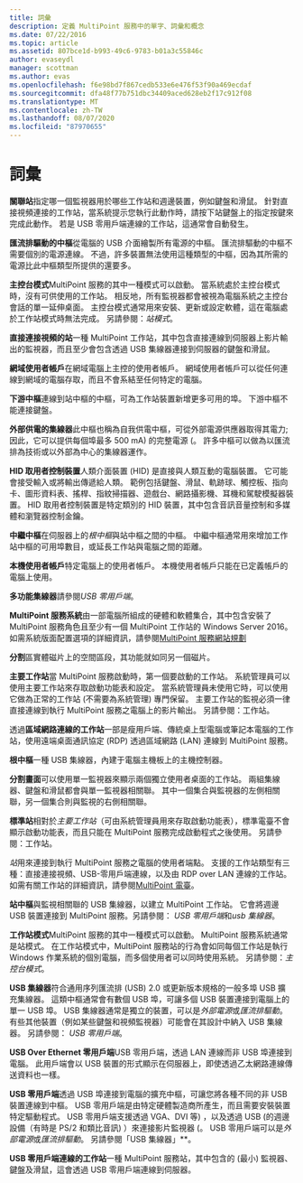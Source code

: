 ```yaml
---
title: 詞彙
description: 定義 MultiPoint 服務中的單字、詞彙和概念
ms.date: 07/22/2016
ms.topic: article
ms.assetid: 807bce1d-b993-49c6-9783-b01a3c55846c
author: evaseydl
manager: scottman
ms.author: evas
ms.openlocfilehash: f6e98bd7f867cedb533e6e476f53f90a469ecdaf
ms.sourcegitcommit: dfa48f77b751dbc34409aced628eb2f17c912f08
ms.translationtype: MT
ms.contentlocale: zh-TW
ms.lasthandoff: 08/07/2020
ms.locfileid: "87970655"
---
```

# <a name="glossary"></a>詞彙
**關聯站**指定哪一個監視器用於哪些工作站和週邊裝置，例如鍵盤和滑鼠。 針對直接視頻連接的工作站，當系統提示您執行此動作時，請按下站鍵盤上的指定按鍵來完成此動作。 若是 USB 零用戶端連線的工作站，這通常會自動發生。

**匯流排驅動的中樞**從電腦的 USB 介面繪製所有電源的中樞。 匯流排驅動的中樞不需要個別的電源連線。 不過，許多裝置無法使用這種類型的中樞，因為其所需的電源比此中樞類型所提供的還要多。

**主控台模式**MultiPoint 服務的其中一種模式可以啟動。 當系統處於主控台模式時，沒有可供使用的工作站。 相反地，所有監視器都會被視為電腦系統之主控台會話的單一延伸桌面。 主控台模式通常用來安裝、更新或設定軟體，這在電腦處於工作站模式時無法完成。 另請參閱：*站模式*。

**直接連接視頻的站**一種 MultiPoint 工作站，其中包含直接連線到伺服器上影片輸出的監視器，而且至少會包含透過 USB 集線器連接到伺服器的鍵盤和滑鼠。

**網域使用者帳戶**在網域電腦上主控的使用者帳戶。 網域使用者帳戶可以從任何連線到網域的電腦存取，而且不會系結至任何特定的電腦。

**下游中樞**連線到站中樞的中樞，可為工作站裝置新增更多可用的埠。 下游中樞不能連接鍵盤。

**外部供電的集線器**此中樞也稱為自我供電中樞，可從外部電源供應器取得其電力;因此，它可以提供每個埠最多 500 mA) 的完整電源 (。 許多中樞可以做為以匯流排為技術或以外部為中心的集線器運作。

**HID 取用者控制裝置**人類介面裝置 (HID) 是直接與人類互動的電腦裝置。 它可能會接受輸入或將輸出傳遞給人類。 範例包括鍵盤、滑鼠、軌跡球、觸控板、指向卡、圖形資料表、搖桿、指紋掃描器、遊戲台、網路攝影機、耳機和駕駛模擬器裝置。 HID 取用者控制裝置是特定類別的 HID 裝置，其中包含音訊音量控制和多媒體和瀏覽器控制金鑰。

**中繼中樞**在伺服器上的*根中樞*與站中樞之間的中樞。 中繼中樞通常用來增加工作站中樞的可用埠數目，或延長工作站與電腦之間的距離。

**本機使用者帳戶**特定電腦上的使用者帳戶。 本機使用者帳戶只能在已定義帳戶的電腦上使用。

**多功能集線器**請參閱*USB 零用戶端*。

**MultiPoint 服務系統**由一部電腦所組成的硬體和軟體集合，其中包含安裝了 MultiPoint 服務角色且至少有一個 MultiPoint 工作站的 Windows Server 2016。 如需系統版面配置選項的詳細資訊，請參閱[MultiPoint 服務網站規劃](MultiPoint-services-Site-Planning.md)

**分割**區實體磁片上的空間區段，其功能就如同另一個磁片。

**主要工作站**當 MultiPoint 服務啟動時，第一個要啟動的工作站。 系統管理員可以使用主要工作站來存取啟動功能表和設定。 當系統管理員未使用它時，可以使用它做為正常的工作站 (不需要為系統管理) 專門保留。 主要工作站的監視必須一律直接連線到執行 MultiPoint 服務之電腦上的影片輸出。 另請參閱：工作站。

透過**區域網路連線的工作站**一部是瘦用戶端、傳統桌上型電腦或筆記本電腦的工作站，使用遠端桌面通訊協定 (RDP) 透過區域網路 (LAN) 連線到 MultiPoint 服務。

**根中樞**一種 USB 集線器，內建于電腦主機板上的主機控制器。

**分割畫面**可以使用單一監視器來顯示兩個獨立使用者桌面的工作站。 兩組集線器、鍵盤和滑鼠都會與單一監視器相關聯。 其中一個集合與監視器的左側相關聯，另一個集合則與監視的右側相關聯。

**標準站**相對於*主要工作站*（可由系統管理員用來存取啟動功能表），標準電臺不會顯示啟動功能表，而且只能在 MultiPoint 服務完成啟動程式之後使用。 另請參閱：工作站。

*站*用來連接到執行 MultiPoint 服務之電腦的使用者端點。 支援的工作站類型有三種：直接連接視頻、USB-零用戶端連線，以及由 RDP over LAN 連線的工作站。 如需有關工作站的詳細資訊，請參閱[MultiPoint 電臺](MultiPoint-services-Stations.md)。

**站中樞**與監視相關聯的 USB 集線器，以建立 MultiPoint 工作站。 它會將週邊 USB 裝置連接到 MultiPoint 服務。另請參閱： *USB 零用戶端*和*usb 集線器*。

**工作站模式**MultiPoint 服務的其中一種模式可以啟動。 MultiPoint 服務系統通常是站模式。 在工作站模式中，MultiPoint 服務站的行為會如同每個工作站是執行 Windows 作業系統的個別電腦，而多個使用者可以同時使用系統。 另請參閱：*主控台模式*。

**USB 集線器**符合通用序列匯流排 (USB) 2.0 或更新版本規格的一般多埠 USB 擴充集線器。 這類中樞通常會有數個 USB 埠，可讓多個 USB 裝置連接到電腦上的單一 USB 埠。 USB 集線器通常是獨立的裝置，可以是*外部電源*或*匯流排驅動*。 有些其他裝置（例如某些鍵盤和視頻監視器）可能會在其設計中納入 USB 集線器。 另請參閱： *USB 零用戶端*。

**USB Over Ethernet 零用戶端**USB 零用戶端，透過 LAN 連線而非 USB 埠連接到電腦。 此用戶端會以 USB 裝置的形式顯示在伺服器上，即使透過乙太網路連線傳送資料也一樣。

**USB 零用戶端**透過 USB 埠連接到電腦的擴充中樞，可讓您將各種不同的非 USB 裝置連線到中樞。 USB 零用戶端是由特定硬體製造商所產生，而且需要安裝裝置特定驅動程式。 USB 零用戶端支援透過 VGA、DVI 等) ，以及透過 USB (的週邊設備（有時是 PS/2 和類比音訊) ）來連接影片監視器 (。 USB 零用戶端可以是*外部電源*或*匯流排驅動*。 另請參閱「USB 集線器」**。

**USB 零用戶端連線的工作站**一種 MultiPoint 服務站，其中包含的 (最小) 監視器、鍵盤及滑鼠，這會透過 USB 零用戶端連線到伺服器。

